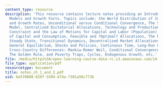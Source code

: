 ```yaml
---
content_type: resource
description: 'This resource contains lecture notes providing an Introduction to Growth
  Models and Growth Facts. Topics include: the World Distribution of Income Levels
  and Growth Rates, Unconditional versus Conditional Convergence, The Solow Growth
  Model, Centralized Dictatorial Allocations, Technology and Production, The Resource
  Constraint and the Law of Motions for Capital and Labor (Population), The Dynamics
  of Capital and Consumption, Feasible and ?Optimal? Allocations, The Policy Rule,
  Steady State, Transitional Dynamics, Decentralized Market Allocations, Market Clearing,
  General Equilibrium, Shocks and Policies, Continuous Time, Long-Run Growth, Convergence,
  Cross-Country Differences: Mankiw-Romer Weil, Conditional Convergence: ?Barro? regressions,
  The Golden Rule, and Poverty Traps, Cycles, Endogenous Growth, etc.'
file: /media/https%3A/open-learning-course-data-rc.s3.amazonaws.com/14-451-macroeconomic-theory-i-spring-2007/be570008819f559d474af381a50c773b_notes_ch_1_and_2.pdf
file_type: application/pdf
resourcetype: Document
title: notes_ch_1_and_2.pdf
uid: be570008-819f-559d-474a-f381a50c773b
---
```

